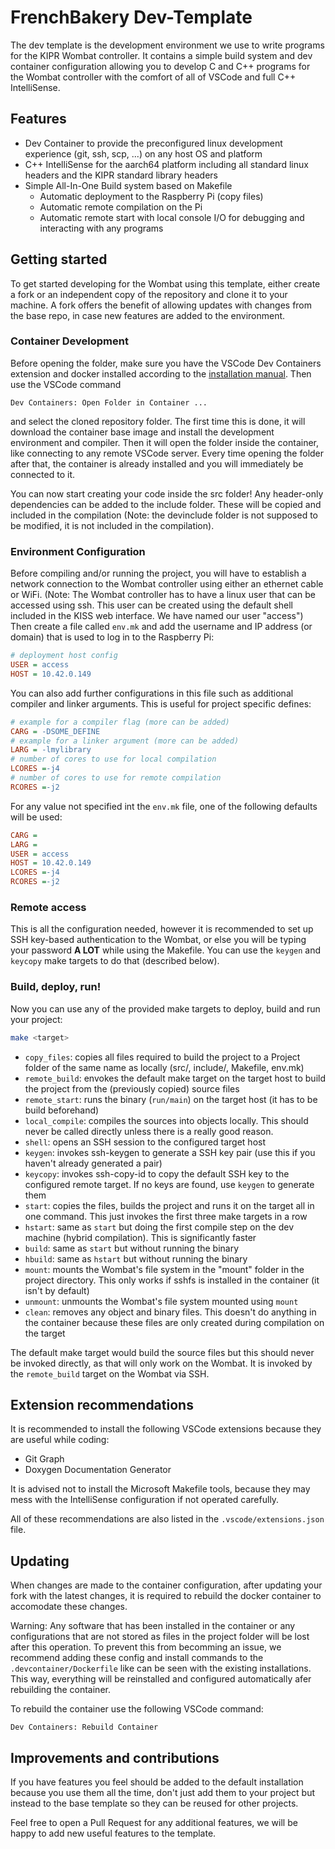 # FrenchBakery Dev-Template

The dev template is the development environment we use to write programs for the KIPR Wombat controller. It contains a simple build system and dev container configuration allowing you to develop C and C++ programs for the Wombat controller with the comfort of all of VSCode and full C++ IntelliSense.

## Features

 - Dev Container to provide the preconfigured linux development experience (git, ssh, scp, ...) on any host OS and platform
 - C++ IntelliSense for the aarch64 platform including all standard linux headers and the KIPR standard library headers
 - Simple All-In-One Build system based on Makefile
   - Automatic deployment to the Raspberry Pi (copy files)
   - Automatic remote compilation on the Pi
   - Automatic remote start with local console I/O for debugging and interacting with any programs


## Getting started

To get started developing for the Wombat using this template, either create a fork or an independent copy of the repository and clone it to your machine. A fork offers the benefit of allowing updates with changes from the base repo, in case new features are added to the environment.

### Container Development

Before opening the folder, make sure you have the VSCode Dev Containers extension and docker installed according to the [installation manual](https://code.visualstudio.com/docs/devcontainers/containers). Then use the VSCode command 

```Dev Containers: Open Folder in Container ...```

and select the cloned repository folder. The first time this is done, it will download the container base image and install the development environment and compiler. Then it will open the folder inside the container, like connecting to any remote VSCode server. Every time opening the folder after that, the container is already installed and you will immediately be connected to it.

You can now start creating your code inside the src folder! Any header-only dependencies can be added to the include folder. These will be copied and included in the compilation (Note: the devinclude folder is not supposed to be modified, it is not included in the compilation).

### Environment Configuration

Before compiling and/or running the project, you will have to establish a network connection to the Wombat controller using either an ethernet cable or WiFi. (Note: The Wombat controller has to have a linux user that can be accessed using ssh. This user can be created using the default shell included in the KISS web interface. We have named our user "access") Then create a file called ```env.mk``` and add the username and IP address (or domain) that is used to log in to the Raspberry Pi:

```ini
# deployment host config
USER = access
HOST = 10.42.0.149
```

You can also add further configurations in this file such as additional compiler and linker arguments. This is useful for project specific defines:

```ini
# example for a compiler flag (more can be added)
CARG = -DSOME_DEFINE
# example for a linker argument (more can be added)
LARG = -lmylibrary
# number of cores to use for local compilation
LCORES =-j4
# number of cores to use for remote compilation
RCORES =-j2
```

For any value not specified int the ```env.mk``` file, one of the following defaults will be used:

```ini
CARG = 
LARG = 
USER = access
HOST = 10.42.0.149
LCORES =-j4
RCORES =-j2
```

### Remote access

This is all the configuration needed, however it is recommended to set up SSH key-based authentication to the Wombat, or else you will be typing your password **A LOT** while using the Makefile. You can use the ```keygen``` and ```keycopy``` make targets to do that (described below).

### Build, deploy, run!

Now you can use any of the provided make targets to deploy, build and run your project:

```bash
make <target>
```

 - ```copy_files```: copies all files required to build the project to a Project folder of the same name as locally (src/, include/, Makefile, env.mk)
 - ```remote_build```: envokes the default make target on the target host to build the project from the (previously copied) source files
 - ```remote_start```: runs the binary (```run/main```) on the target host (it has to be build beforehand)
 - ```local_compile```: compiles the sources into objects locally. This should never be called directly unless there is a really good reason.
 - ```shell```: opens an SSH session to the configured target host
 - ```keygen```: invokes ssh-keygen to generate a SSH key pair (use this if you haven't already generated a pair)
 - ```keycopy```: invokes ssh-copy-id to copy the default SSH key to the configured remote target. If no keys are found, use ```keygen``` to generate them
 - ```start```: copies the files, builds the project and runs it on the target all in one command. This just invokes the first three make targets in a row
 - ```hstart```: same as ```start``` but doing the first compile step on the dev machine (hybrid compilation). This is significantly faster
 - ```build```: same as ```start``` but without running the binary
 - ```hbuild```: same as ```hstart``` but without running the binary
 - ```mount```: mounts the Wombat's file system in the "mount" folder in the project directory. This only works if sshfs is installed in the container (it isn't by default)
 - ```unmount```: unmounts the Wombat's file system mounted using ```mount```
 - ```clean```: removes any object and binary files. This doesn't do anything in the container because these files are only created during compilation on the target

The default make target would build the source files but this should never be invoked directly, as that will only work on the Wombat. It is invoked by the ```remote_build``` target on the Wombat via SSH.


## Extension recommendations

It is recommended to install the following VSCode extensions because they are useful while coding:

 - Git Graph
 - Doxygen Documentation Generator

It is advised not to install the Microsoft Makefile tools, because they may mess with the IntelliSense configuration if not operated carefully.

All of these recommendations are also listed in the ```.vscode/extensions.json``` file.


## Updating

When changes are made to the container configuration, after updating your fork with the latest changes, it is required to rebuild the docker container to accomodate these changes.

Warning: Any software that has been installed in the container or any configurations that are not stored as files in the project folder will be lost after this operation. To prevent this from becomming an issue, we recommend adding these config and install commands to the ```.devcontainer/Dockerfile``` like can be seen with the existing installations. This way, everything will be reinstalled and configured automatically afer rebuilding the container.

To rebuild the container use the following VSCode command:

```Dev Containers: Rebuild Container```


## Improvements and contributions

If you have features you feel should be added to the default installation because you use them all the time, don't just add them to your project but instead to the base template so they can be reused for other projects. 

Feel free to open a Pull Request for any additional features, we will be happy to add new useful features to the template.
